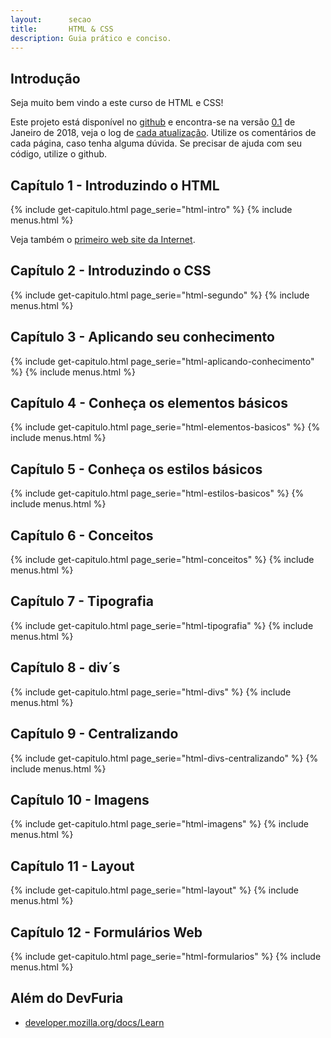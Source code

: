 ```yaml
---
layout:      secao
title:       HTML & CSS
description: Guia prático e conciso.
---
```



## Introdução

Seja muito bem vindo a este curso de HTML e CSS!

Este projeto está disponível no [github](https://github.com/devfuria.com.br) e encontra-se na versão
[0.1](https://github.com/devfuria.com.br/releases) de Janeiro de 2018, veja o log de
[cada atualização](https://github.com/devfuria.com.br/commits/master).
Utilize os comentários de cada página, caso tenha alguma dúvida. Se precisar de ajuda com seu código, utilize o github.


## Capítulo 1 - Introduzindo o HTML

{% include get-capitulo.html page_serie="html-intro" %}
{% include menus.html %}

Veja também o [primeiro web site da Internet](http://info.cern.ch/hypertext/WWW/TheProject.html).



## Capítulo 2 - Introduzindo o CSS

{% include get-capitulo.html page_serie="html-segundo" %}
{% include menus.html %}



## Capítulo 3 - Aplicando seu conhecimento

{% include get-capitulo.html page_serie="html-aplicando-conhecimento" %}
{% include menus.html %}



## Capítulo 4 - Conheça os elementos básicos

{% include get-capitulo.html page_serie="html-elementos-basicos" %}
{% include menus.html %}



## Capítulo 5 - Conheça os estilos básicos

{% include get-capitulo.html page_serie="html-estilos-basicos" %}
{% include menus.html %}



## Capítulo 6 - Conceitos

{% include get-capitulo.html page_serie="html-conceitos" %}
{% include menus.html %}



## Capítulo 7 - Tipografia

{% include get-capitulo.html page_serie="html-tipografia" %}
{% include menus.html %}



## Capítulo 8 - div´s

{% include get-capitulo.html page_serie="html-divs" %}
{% include menus.html %}



## Capítulo 9 - Centralizando

{% include get-capitulo.html page_serie="html-divs-centralizando" %}
{% include menus.html %}



## Capítulo 10 - Imagens

{% include get-capitulo.html page_serie="html-imagens" %}
{% include menus.html %}


## Capítulo 11 - Layout

{% include get-capitulo.html page_serie="html-layout" %}
{% include menus.html %}


## Capítulo 12 - Formulários Web

{% include get-capitulo.html page_serie="html-formularios" %}
{% include menus.html %}

<!--
## Sua vez...

__...contribua!__

- Encontrou algum erro de português (eu sou bom nisso rsss) ?
- Algum texto mal redigido ou muito curto ?
- Você acha que pode melhorar algum artigo ?
- Gostaria de criar um artigo sobre HTML e/ou CSS ?

Você pode clonar o [projeto](https://github.com/devfuria../) do GitHub e nos enviar um pull request.

Veja [quem já contribuiu](https://github.com/devfuria/devfuria.com.br/graphs/contributors) com o projeto!!!


__...faltou cobrir algum tópico ?__

Esse é um mini-curso sobre HTML e CSS, mas minha intenção é fazê-lo crescer cada vez mais. Eu jé tenho alguns tópicos em mente
que irei cobrir e tenho a certeza que você também deve ter alguma coisa em mente, que tal compartilhar a sua ideia ?

Na lista de [issus do repositório](https://github.com/devfuria../issues) você poderá ver o que já temos em mente
(para evitar de criar um item duplicado). Fique à vontade para adicionar o item que você quizer. Também poderá escrever
um comentário nos itens já existentes.

Vamos lá!!! Sua ideia será sempre bem vinda!

__...seu feedback, sua sugestão!__

Preciso de seu feedback!

Eu preparei este curso de HTML e CSS com o objetivo de ser um curso realmente eficaz. Agora preciso que você me dê o seu
feedback sobre o curso, por exemplo...

- O que achou do curso, de sua qualidade?
- Faltou alguma explicação?
- O que você tiraria?
- O que você manteria?
- Você sugere alguma melhoria?
- Diga o que estiver em sua mente!

Conto com sua participação para eu poder melhorar cada vez este pequeno curso.
-->

## Além do DevFuria

- [developer.mozilla.org/docs/Learn](https://developer.mozilla.org/en-US/docs/Learn)

